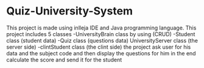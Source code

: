 # Quiz-University-System
This project is made using inlleja IDE and Java programming language. This project includes 5 classes  -UniversityBrain class by using (CRUD) -Student class (student data) -Quiz class (questions data) UniversityServer class (the server side) -clintStudent class (the clint side) the project ask user for his data and the subject code and then display the questions for him in the end calculate the score and send it for the student
